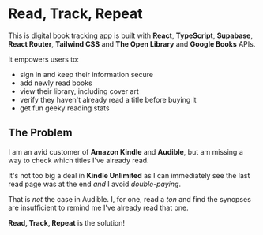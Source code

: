 # Read, Track, Repeat

This is digital book tracking app is built with **React**, **TypeScript**, **Supabase**, **React Router**, **Tailwind CSS** and **The Open Library** and **Google Books** APIs.

It empowers users to:
- sign in and keep their information secure
- add newly read books
- view their library, including cover art
- verify they haven't already read a title before buying it
- get fun geeky reading stats

##  The Problem
 
I am an avid customer of **Amazon Kindle** and **Audible**, but am missing a way to check which titles I've already read.  

It's not too big a deal in **Kindle Unlimited** as I can immediately see the last read page was at the end *and* I avoid *double-paying*.  

That is *not* the case in Audible.  I, for one, read a *ton* and find the synopses are insufficient to remind me I've already read that one. 

**Read, Track, Repeat** is the solution!   